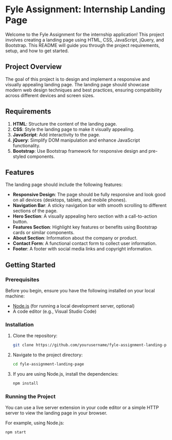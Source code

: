 # Fyle Assignment: Internship Landing Page

Welcome to the Fyle Assignment for the internship application! This project involves creating a landing page using HTML, CSS, JavaScript, jQuery, and Bootstrap. This README will guide you through the project requirements, setup, and how to get started.

## Project Overview

The goal of this project is to design and implement a responsive and visually appealing landing page. The landing page should showcase modern web design techniques and best practices, ensuring compatibility across different devices and screen sizes.

## Requirements

1. **HTML**: Structure the content of the landing page.
2. **CSS**: Style the landing page to make it visually appealing.
3. **JavaScript**: Add interactivity to the page.
4. **jQuery**: Simplify DOM manipulation and enhance JavaScript functionality.
5. **Bootstrap**: Use Bootstrap framework for responsive design and pre-styled components.

## Features

The landing page should include the following features:

- **Responsive Design**: The page should be fully responsive and look good on all devices (desktops, tablets, and mobile phones).
- **Navigation Bar**: A sticky navigation bar with smooth scrolling to different sections of the page.
- **Hero Section**: A visually appealing hero section with a call-to-action button.
- **Features Section**: Highlight key features or benefits using Bootstrap cards or similar components.
- **About Section**: Information about the company or product.
- **Contact Form**: A functional contact form to collect user information.
- **Footer**: A footer with social media links and copyright information.

## Getting Started

### Prerequisites

Before you begin, ensure you have the following installed on your local machine:

- [Node.js](https://nodejs.org/) (for running a local development server, optional)
- A code editor (e.g., Visual Studio Code)

### Installation

1. Clone the repository:

    ```bash
    git clone https://github.com/yourusername/fyle-assignment-landing-page.git
    ```

2. Navigate to the project directory:

    ```bash
    cd fyle-assignment-landing-page
    ```

3. If you are using Node.js, install the dependencies:

    ```bash
    npm install
    ```

### Running the Project

You can use a live server extension in your code editor or a simple HTTP server to view the landing page in your browser.

For example, using Node.js:

```bash
npm start